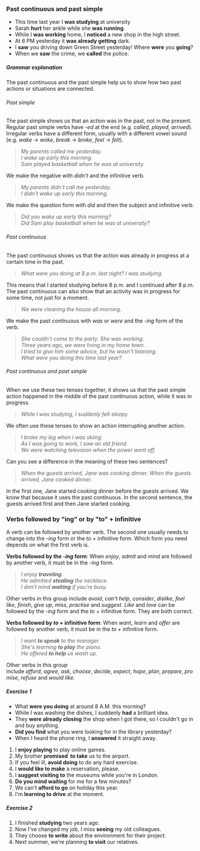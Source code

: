 ### Past continuous and past simple

- This time last year I **was studying** at university
- Sarah **hurt** her ankle while she **was running**.
- While I **was working** home, I **noticed** a new shop in the high street.
- At 6 PM yesterday it **was already getting** dark.
- I **saw** you driving down Green Street yesterday! Where **were** you **going**?
- When we **saw** the crime, we **called** the police.
##### Grammar explanation
The past continuous and the past simple help us to show how two past actions or situations are connected.
###### Past simple
The past simple shows us that an action was in the past, not in the present. Regular past simple verbs have -_ed_ at the end (e.g. _called_, _played_, _arrived_). Irregular verbs have a different form, usually with a different vowel sound (e.g. _wake_ → _woke_, _break_ → _broke_, _feel_ → _felt_).

> _My parents called me yesterday.  
> I woke up early this morning.  
> Sam played basketball when he was at university._

We make the negative with _didn't_ and the infinitive verb.

> _My parents didn't call me yesterday.  
> I didn't wake up early this morning._

We make the question form with _did_ and then the subject and infinitive verb.

> _Did you wake up early this morning?  
> Did Sam play basketball when he was at university?_
###### Past continuous
The past continuous shows us that the action was already in progress at a certain time in the past.

> _What were you doing at 8 p.m. last night? I was studying._

This means that I started studying before 8 p.m. and I continued after 8 p.m.
The past continuous can also show that an activity was in progress for some time, not just for a moment.

> _We were cleaning the house all morning._

We make the past continuous with _was_ or _were_ and the -_ing_ form of the verb.

> _She couldn't come to the party. She was working.  
> Three years ago, we were living in my home town.  
> I tried to give him some advice, but he wasn't listening.  
> What were you doing this time last year?_

###### Past continuous and past simple
When we use these two tenses together, it shows us that the past simple action happened in the middle of the past continuous action, while it was in progress.
> _While I was studying, I suddenly felt sleepy._

We often use these tenses to show an action interrupting another action.
>_I broke my leg when I was skiing.  
>As I was going to work, I saw an old friend.  
>We were watching television when the power went off._

Can you see a difference in the meaning of these two sentences?
>_When the guests arrived, Jane was cooking dinner._
>_When the guests arrived, Jane cooked dinner._

In the first one, Jane started cooking dinner before the guests arrived. We know that because it uses the past continuous. In the second sentence, the guests arrived first and then Jane started cooking.

### Verbs followed by "ing" or by "to" + infinitive 
A verb can be followed by another verb. The second one usually needs to change into the -_ing_ form or the _to_ + infinitive form. Which form you need depends on what the first verb is.

**Verbs followed by the -_ing_ form**: When _enjoy_, _admit_ and _mind_ are followed by another verb, it must be in the -_ing_ form.
> _I enjoy **traveling**.  
> He admitted **stealing** the necklace.  
> I don't mind **waiting** if you're busy._ 

Other verbs in this group include _avoid_, _can't help_, _consider_, _dislike_, _feel like_, _finish_, _give up_, _miss_, _practise_ and _suggest_.
_Like_ and _love_ can be followed by the -_ing_ form and the _to_ + infinitive form. They are both correct.

**Verbs followed by _to_ + infinitive form**: When _want_, _learn_ and _offer_ are followed by another verb, it must be in the _to_ + infinitive form.

>_I want **to speak** to the manager.  
>She's learning **to play** the piano.  
>He offered **to help** us wash up._

Other verbs in this group include _afford_, _agree_, _ask_, _choose_, _decide_, _expect_, _hope_, _plan_, _prepare_, _promise_, _refuse_ and _would like_.
##### Exercise 1

- What **were you doing** at around 8 A.M. this morning?
- While I was washing the dishes, I suddenly **had** a brilliant idea.
- They **were already closing** the shop when I got there, so I couldn't go in and buy anything.
- **Did you find** what you were looking for in the library yesterday?
- When I heard the phone ring, I **answered** it straight away.

1. I **enjoy playing** to play online games.  
2. My brother **promised  to take** us to the airport.  
3. If you feel ill, **avoid doing** to do any hard exercise.  
4. I **would like to make** a reservation, please.  
5. I **suggest visiting to** the museums while you're in London.  
6. **Do you mind waiting** for me for a few minutes?  
7. We can't **afford to go** on holiday this year.  
8. I'm **learning to drive** at the moment.
##### Exercise 2
1. I finished **studying** two years ago.
2. Now I've changed my job, I miss **seeing** my old colleagues.
3. They choose **to write** about the environment for their project.
4. Next summer, we're planning **to visit** our relatives.
